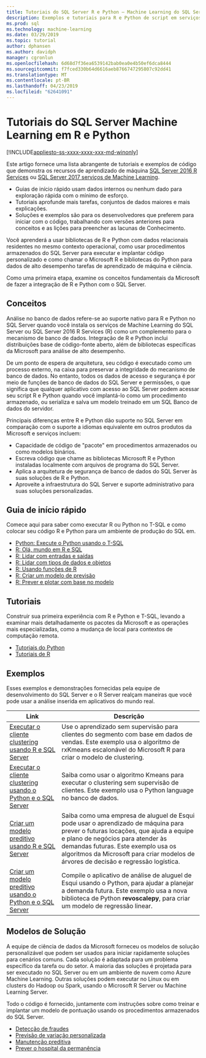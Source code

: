 ```yaml
---
title: Tutoriais do SQL Server R e Python – Machine Learning do SQL Server
description: Exemplos e tutoriais para R e Python de script em serviços do SQL Server Machine Learning.
ms.prod: sql
ms.technology: machine-learning
ms.date: 03/29/2019
ms.topic: tutorial
author: dphansen
ms.author: davidph
manager: cgronlun
ms.openlocfilehash: 6d68d7f36ea6539142bab0ea0e4b50ef6dca8444
ms.sourcegitcommit: f7fced330b64d6616aeb8766747295807c92dd41
ms.translationtype: MT
ms.contentlocale: pt-BR
ms.lasthandoff: 04/23/2019
ms.locfileid: "62641091"
---
```

# <a name="sql-server-machine-learning-tutorials-in-r-and-python"></a>Tutoriais do SQL Server Machine Learning em R e Python
[!INCLUDE[appliesto-ss-xxxx-xxxx-xxx-md-winonly](../../includes/appliesto-ss-xxxx-xxxx-xxx-md-winonly.md)]

Este artigo fornece uma lista abrangente de tutoriais e exemplos de código que demonstra os recursos de aprendizado de máquina [SQL Server 2016 R Services](../install/sql-r-services-windows-install.md) ou [SQL Server 2017 serviços de Machine Learning](../install/sql-machine-learning-services-windows-install.md). 

+ Guias de início rápido usam dados internos ou nenhum dado para exploração rápida com o mínimo de esforço.
+ Tutoriais aprofunde mais tarefas, conjuntos de dados maiores e mais explicações.
+ Soluções e exemplos são para os desenvolvedores que preferem para iniciar com o código, trabalhando com versões anteriores para conceitos e as lições para preencher as lacunas de Conhecimento.

Você aprenderá a usar bibliotecas de R e Python com dados relacionais residentes no mesmo contexto operacional, como usar procedimentos armazenados do SQL Server para executar e implantar código personalizado e como chamar o Microsoft R e bibliotecas do Python para dados de alto desempenho tarefas de aprendizado de máquina e ciência.

Como uma primeira etapa, examine os conceitos fundamentais da Microsoft de fazer a integração de R e Python com o SQL Server.

## <a name="concepts"></a>Conceitos

Análise no banco de dados refere-se ao suporte nativo para R e Python no SQL Server quando você instala os serviços de Machine Learning do SQL Server ou SQL Server 2016 R Services (R) como um complemento para o mecanismo de banco de dados. Integração de R e Python inclui distribuições base de código-fonte aberto, além de bibliotecas específicas da Microsoft para análise de alto desempenho.

De um ponto de espera de arquitetura, seu código é executado como um processo externo, na caixa para preservar a integridade do mecanismo de banco de dados. No entanto, todos os dados de acesso e segurança é por meio de funções de banco de dados do SQL Server e permissões, o que significa que qualquer aplicativo com acesso ao SQL Server podem acessar seu script R e Python quando você implantá-lo como um procedimento armazenado, ou serializa e salva um modelo treinado em um SQL Banco de dados do servidor.

Principais diferenças entre R e Python dão suporte no SQL Server em comparação com o suporte a idiomas equivalente em outros produtos da Microsoft e serviços incluem:

+ Capacidade de código de "pacote" em procedimentos armazenados ou como modelos binários.
+ Escreva código que chame as bibliotecas Microsoft R e Python instaladas localmente com arquivos de programa do SQL Server.
+ Aplica a arquitetura de segurança de banco de dados do SQL Server às suas soluções de R e Python.
+ Aproveite a infraestrutura do SQL Server e suporte administrativo para suas soluções personalizadas.

## <a name="quickstarts"></a>Guia de início rápido

Comece aqui para saber como executar R ou Python no T-SQL e como colocar seu código R e Python para um ambiente de produção do SQL em.

+ [Python: Execute o Python usando o T-SQL](run-python-using-t-sql.md)
+ [R: Olá, mundo em R e SQL](rtsql-using-r-code-in-transact-sql-quickstart.md)
+ [R: Lidar com entradas e saídas](rtsql-working-with-inputs-and-outputs.md)
+ [R: Lidar com tipos de dados e objetos](rtsql-r-and-sql-data-types-and-data-objects.md)
+ [R: Usando funções de R](rtsql-using-r-functions-with-sql-server-data.md)
+ [R: Criar um modelo de previsão](rtsql-create-a-predictive-model-r.md)
+ [R: Prever e plotar com base no modelo](rtsql-predict-and-plot-from-model.md)

## <a name="tutorials"></a>Tutoriais

Construir sua primeira experiência com R e Python e T-SQL, levando a examinar mais detalhadamente os pacotes da Microsoft e as operações mais especializadas, como a mudança de local para contextos de computação remota.

+ [Tutoriais do Python](sql-server-python-tutorials.md)
+ [Tutoriais de R](sql-server-r-tutorials.md)

<a name ="bkmk_samples"></a>

## <a name="samples"></a>Exemplos

Esses exemplos e demonstrações fornecidas pela equipe de desenvolvimento do SQL Server e o R Server realçam maneiras que você pode usar a análise inserida em aplicativos do mundo real.

| Link | Descrição | 
|------|-------------|
| [Executar o cliente clustering usando R e SQL Server](https://microsoft.github.io/sql-ml-tutorials/R/customerclustering/) | Use o aprendizado sem supervisão para clientes do segmento com base em dados de vendas. Este exemplo usa o algoritmo de rxKmeans escalonável do Microsoft R para criar o modelo de clustering. |
| [Executar o cliente clustering usando o Python e o SQL Server](https://microsoft.github.io/sql-ml-tutorials/python/customerclustering/) | Saiba como usar o algoritmo Kmeans para executar o clustering sem supervisão de clientes. Este exemplo usa o Python language no banco de dados.| SQL Server 2017 |
| [Criar um modelo preditivo usando R e SQL Server](https://microsoft.github.io/sql-ml-tutorials/R/rentalprediction) | Saiba como uma empresa de aluguel de Esqui pode usar o aprendizado de máquina para prever o futuras locações, que ajuda a equipe e plano de negócios para atender às demandas futuras. Este exemplo usa os algoritmos da Microsoft para criar modelos de árvores de decisão e regressão logística. | 
| [Criar um modelo preditivo usando o Python e o SQL Server](https://microsoft.github.io/sql-ml-tutorials/python/rentalprediction/) | Compile o aplicativo de análise de aluguel de Esqui usando o Python, para ajudar a planejar a demanda futura. Este exemplo usa a nova biblioteca de Python **revoscalepy**, para criar um modelo de regressão linear. | 

<a name="bkmk_solutions"></a>

## <a name="solution-templates"></a>Modelos de Solução

A equipe de ciência de dados da Microsoft forneceu os modelos de solução personalizável que podem ser usados para iniciar rapidamente soluções para cenários comuns. Cada solução é adaptada para um problema específico da tarefa ou do setor. A maioria das soluções é projetada para ser executado no SQL Server ou em um ambiente de nuvem como Azure Machine Learning. Outras soluções podem executar no Linux ou em clusters do Hadoop ou Spark, usando o Microsoft R Server ou Machine Learning Server.

Todo o código é fornecido, juntamente com instruções sobre como treinar e implantar um modelo de pontuação usando os procedimentos armazenados do SQL Server.

+ [Detecção de fraudes](https://gallery.cortanaanalytics.com/Tutorial/Online-Fraud-Detection-Template-with-SQL-Server-R-Services-1)
+ [Previsão de variação personalizada](https://gallery.cortanaanalytics.com/Tutorial/Customer-Churn-Prediction-Template-with-SQL-Server-R-Services-1)
+ [Manutenção preditiva](https://gallery.cortanaanalytics.com/Tutorial/Predictive-Maintenance-Template-with-SQL-Server-R-Services-1)
+ [Prever o hospital da permanência](https://gallery.cortanaintelligence.com/Solution/Predicting-Length-of-Stay-in-Hospitals-1)

